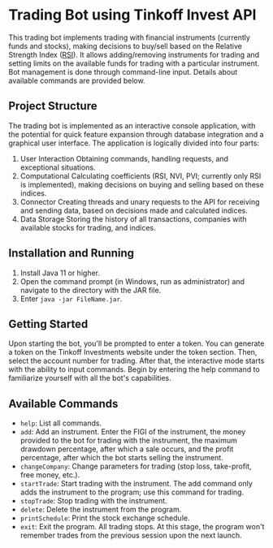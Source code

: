 # Trading Bot using Tinkoff Invest API

This trading bot implements trading with financial instruments (currently funds and stocks), making decisions to buy/sell based on the Relative Strength Index (<a href="https://en.wikipedia.org/wiki/Relative_strength_index">RSI</a>). It allows adding/removing instruments for trading and setting limits on the available funds for trading with a particular instrument. Bot management is done through command-line input. Details about available commands are provided below.
## Project Structure

The trading bot is implemented as an interactive console application, with the potential for quick feature expansion through database integration and a graphical user interface. The application is logically divided into four parts:

1. User Interaction
        Obtaining commands, handling requests, and exceptional situations.
2. Computational
        Calculating coefficients (RSI, NVI, PVI; currently only RSI is implemented), making decisions on buying and selling based on these indices.
3. Connector
        Creating threads and unary requests to the API for receiving and sending data, based on decisions made and calculated indices.
4. Data Storage
        Storing the history of all transactions, companies with available stocks for trading, and indices.

## Installation and Running

1. Install Java 11 or higher.
2. Open the command prompt (in Windows, run as administrator) and navigate to the directory with the JAR file.
3. Enter `java -jar FileName.jar`.

## Getting Started

Upon starting the bot, you'll be prompted to enter a token. You can generate a token on the Tinkoff Investments website under the token section. Then, select the account number for trading. After that, the interactive mode starts with the ability to input commands. Begin by entering the help command to familiarize yourself with all the bot's capabilities.
## Available Commands

+ `help`: List all commands.
+ `add`: Add an instrument. Enter the FIGI of the instrument, the money provided to the bot for trading with the instrument, the maximum drawdown percentage, after which a sale occurs, and the profit percentage, after which the bot starts selling the instrument.
+ `changeCompany`: Change parameters for trading (stop loss, take-profit, free money, etc.).
+ `startTrade`: Start trading with the instrument. The add command only adds the instrument to the program; use this command for trading.
+ `stopTrade`: Stop trading with the instrument.
+ `delete`: Delete the instrument from the program.
+ `printSchedule`: Print the stock exchange schedule.
+ `exit`: Exit the program. All trading stops. At this stage, the program won't remember trades from the previous session upon the next launch.
